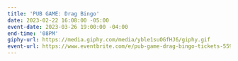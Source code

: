 ```yaml
---
title: 'PUB GAME: Drag Bingo'
date: 2023-02-22 16:08:00 -05:00
event-date: 2023-03-26 19:00:00 -04:00
end-time: '08PM'
giphy-url: https://media.giphy.com/media/yble1suOGfHJ6/giphy.gif
event-url: https://www.eventbrite.com/e/pub-game-drag-bingo-tickets-559047886277
---
```


